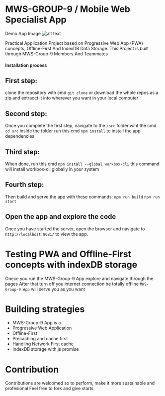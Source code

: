 # MWS-GROUP-9 / Mobile Web Specialist App

Demo App Image
![alt text](https://github.com/ndiadedev/Mobile-Web-Specialist-App/blob/master/src/images/home/mws-group-9-app.PNG "mws-group-9")

Practical Application Project based on Progressive Web App (PWA) concepts, Offline-First And IndexDB Data Storage. This Project is built through MWS-Group-9 Members And Teammates


#### Installation process 

First step:
--- 
clone the repository with cmd `git clone` or download the whole repos as a zip and extracct it into wherever you want in your local computer

Second step:
---
Once you complete the first step, navigate to the `/src` folder wiht the cmd `cd src` inside the folder run this cmd `npm install` to install the app dependencies

Third step:
---
When done, run this cmd `npm install --global workbox-cli` this command will install workbox-cli globally in your system

Fourth step:
---
Then build and serve the app with these commands:
`npm run build`
`npm run start`

## Open the app and explore the code

Once you have started the server, open the browser and navigate to `http://localhost:8081/` to view the app.

# Testing PWA and Offline-First concepts with indexDB storage

Onece you run the MWS-Group-9 App explore and navigate through the pages 
After that turn off you internet connection be totally offline `MWS-Group-9 App` will serve you as you want

# Building strategies

* MWS-Group-9 App is a
* Progressive Web Application
* Offline-First
* Precaching and cache first 
* Handling Network First cache
* IndexDB storage with js promise

# Contribution

Contributions are welcomed so to perform, make it more sustainable and profesional Feel free to fork and give starts 